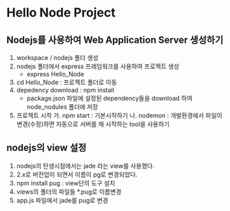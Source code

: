 # Hello Node Project
## Nodejs를 사용하여 Web Application Server 생성하기
1. workspace / nodejs 폴더 생성
2. nodejs 폴더에서 express 프레임워크를 사용하여 프로젝트 생성
    - express Hello_Node
3. cd Hello_Node : 프로젝트 폴더로 이동
4. depedency download : npm install
    - package.json 파일에 설정된 dependency들을 download 하여 node_nodules 폴더에 저장
5. 프로젝트 시작
    가. npm start : 기본시작하기
    나. nodemon : 개발환경에서 파일이 변경(수정)하면 자동으로 서버를 재 시작하는 tool을 사용하기


## nodejs의 view 설정
1. nodejs의 탄생시점에서는 jade 라는 view를 사용했다.
2. 2.x로 버전업이 되면서 이름이 pg로 변경되었다.
3. npm install pug : view단의 도구 설치
4. views의 폴더의 파일들 *.pug로 이름변경
5. app.js 파일에서 jade를 pug로 변경

